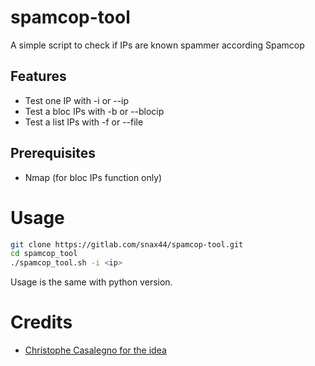 # spamcop-tool

A simple script to check if IPs are known spammer according Spamcop

## Features

- Test one IP with -i or --ip
- Test a bloc IPs with -b or --blocip
- Test a list IPs with -f or --file

## Prerequisites

- Nmap (for bloc IPs function only)

# Usage

```bash
git clone https://gitlab.com/snax44/spamcop-tool.git
cd spamcop_tool
./spamcop_tool.sh -i <ip>
```

Usage is the same with python version.  

# Credits

- [Christophe Casalegno for the idea](https://www.youtube.com/watch?v=k4ZuFSq2ZOQ)
